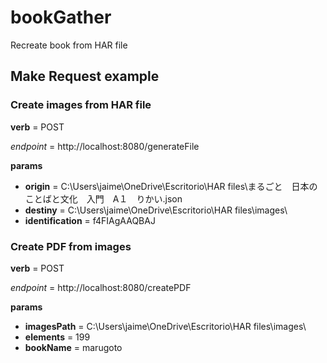 # bookGather
Recreate book from HAR file

## Make Request example

### Create images from HAR file

**verb** = POST

*endpoint* = http://localhost:8080/generateFile

**params**
* **origin** = C:\Users\jaime\OneDrive\Escritorio\HAR files\まるごと　日本のことばと文化　入門　A１　りかい.json
* **destiny** = C:\Users\jaime\OneDrive\Escritorio\HAR files\images\
* **identification** = f4FIAgAAQBAJ

### Create PDF from images

**verb** = POST

*endpoint* = http://localhost:8080/createPDF

**params**
* **imagesPath** = C:\Users\jaime\OneDrive\Escritorio\HAR files\images\
* **elements** = 199
* **bookName** = marugoto
